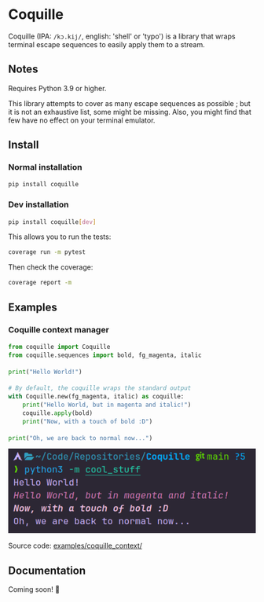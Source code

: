 # Coquille

Coquille (IPA: `/kɔ.kij/`, english: 'shell' or 'typo') is a library that wraps terminal escape sequences to easily apply them to a stream.

## Notes

Requires Python 3.9 or higher.

This library attempts to cover as many escape sequences as possible ; but it is not an exhaustive list, some might be missing. Also, you might find that few have no effect on your terminal emulator.

## Install

### Normal installation

```sh
pip install coquille
```

### Dev installation

```sh
pip install coquille[dev]
```

This allows you to run the tests:

```sh
coverage run -m pytest
```

Then check the coverage:

```sh
coverage report -m
```

## Examples

### Coquille context manager

```py
from coquille import Coquille
from coquille.sequences import bold, fg_magenta, italic

print("Hello World!")

# By default, the coquille wraps the standard output
with Coquille.new(fg_magenta, italic) as coquille:
    print("Hello World, but in magenta and italic!")
    coquille.apply(bold)
    print("Now, with a touch of bold :D")

print("Oh, we are back to normal now...")
```

![screenshot.png](https://raw.githubusercontent.com/qexat/Coquille/main/examples/coquille_context/screenshot.png)

Source code: [examples/coquille_context/](https://github.com/qexat/Coquille/blob/main/examples/coquille_context/__main__.py)

## Documentation

Coming soon! 🚧
